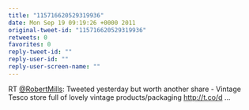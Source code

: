 ```yaml
---
title: "115716620529319936"
date: Mon Sep 19 09:19:26 +0000 2011
original-tweet-id: "115716620529319936"
retweets: 0
favorites: 0
reply-tweet-id: ""
reply-user-id: ""
reply-user-screen-name: ""
---
```

RT <a href="https://twitter.com/RobertMills">@RobertMills</a>: Tweeted yesterday but worth another share - Vintage Tesco store full of lovely vintage products/packaging http://t.co/d ...
